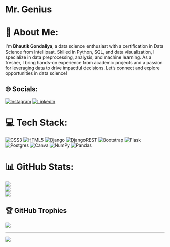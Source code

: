# Mr. Genius
 
# 💫 About Me:
I'm **Bhautik Gondaliya**, a data science enthusiast with a certification in Data Science from Intellipaat. Skilled in Python, SQL, and data visualization, I specialize in data preprocessing, analysis, and machine learning. As a fresher, I bring hands-on experience from academic projects and a passion for leveraging data to drive impactful decisions. Let’s connect and explore opportunities in data science!

## 🌐 Socials:
[![Instagram](https://img.shields.io/badge/Instagram-%23E4405F.svg?logo=Instagram&logoColor=white)](https://instagram.com/mr._genius_18/) [![LinkedIn](https://img.shields.io/badge/LinkedIn-%230077B5.svg?logo=linkedin&logoColor=white)](https://linkedin.com/in/bhautik-gondaliya-9b497026a/) 

# 💻 Tech Stack:
![CSS3](https://img.shields.io/badge/css3-%231572B6.svg?style=for-the-badge&logo=css3&logoColor=white) ![HTML5](https://img.shields.io/badge/html5-%23E34F26.svg?style=for-the-badge&logo=html5&logoColor=white) ![Django](https://img.shields.io/badge/django-%23092E20.svg?style=for-the-badge&logo=django&logoColor=white) ![DjangoREST](https://img.shields.io/badge/DJANGO-REST-ff1709?style=for-the-badge&logo=django&logoColor=white&color=ff1709&labelColor=gray) ![Bootstrap](https://img.shields.io/badge/bootstrap-%23563D7C.svg?style=for-the-badge&logo=bootstrap&logoColor=white) ![Flask](https://img.shields.io/badge/flask-%23000.svg?style=for-the-badge&logo=flask&logoColor=white) ![Postgres](https://img.shields.io/badge/postgres-%23316192.svg?style=for-the-badge&logo=postgresql&logoColor=white) ![Canva](https://img.shields.io/badge/Canva-%2300C4CC.svg?style=for-the-badge&logo=Canva&logoColor=white) ![NumPy](https://img.shields.io/badge/numpy-%23013243.svg?style=for-the-badge&logo=numpy&logoColor=white) ![Pandas](https://img.shields.io/badge/pandas-%23150458.svg?style=for-the-badge&logo=pandas&logoColor=white)
# 📊 GitHub Stats:
![](https://github-readme-stats.vercel.app/api?username=MrGenius18&theme=dark&hide_border=false&include_all_commits=false&count_private=false)<br/>
![](https://github-readme-streak-stats.herokuapp.com/?user=MrGenius18&theme=dark&hide_border=false)<br/>
![](https://github-readme-stats.vercel.app/api/top-langs/?username=MrGenius18&theme=dark&hide_border=false&include_all_commits=false&count_private=false&layout=compact)

## 🏆 GitHub Trophies
![](https://github-profile-trophy.vercel.app/?username=MrGenius18&theme=radical&no-frame=false&no-bg=false&margin-w=4)

---
[![](https://visitcount.itsvg.in/api?id=MrGenius18&icon=0&color=0)](https://visitcount.itsvg.in)

<!-- Proudly created with GPRM ( https://gprm.itsvg.in ) -->

